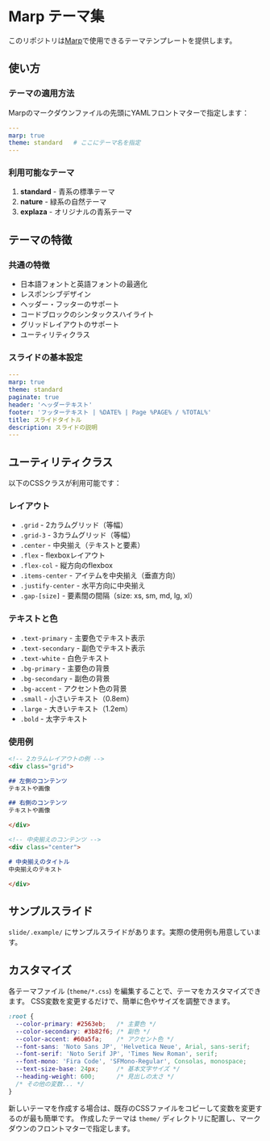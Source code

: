 # Marp テーマ集

このリポジトリは[Marp](https://marp.app/)で使用できるテーマテンプレートを提供します。

## 使い方

### テーマの適用方法

Marpのマークダウンファイルの先頭にYAMLフロントマターで指定します：

```yaml
---
marp: true
theme: standard   # ここにテーマ名を指定
---
```

### 利用可能なテーマ

1. **standard** - 青系の標準テーマ
2. **nature** - 緑系の自然テーマ
3. **explaza** - オリジナルの青系テーマ

## テーマの特徴

### 共通の特徴

- 日本語フォントと英語フォントの最適化
- レスポンシブデザイン
- ヘッダー・フッターのサポート
- コードブロックのシンタックスハイライト
- グリッドレイアウトのサポート
- ユーティリティクラス

### スライドの基本設定

```yaml
---
marp: true
theme: standard
paginate: true
header: 'ヘッダーテキスト'
footer: 'フッターテキスト | %DATE% | Page %PAGE% / %TOTAL%'
title: スライドタイトル
description: スライドの説明
---
```

## ユーティリティクラス

以下のCSSクラスが利用可能です：

### レイアウト

- `.grid` - 2カラムグリッド（等幅）
- `.grid-3` - 3カラムグリッド（等幅）
- `.center` - 中央揃え（テキストと要素）
- `.flex` - flexboxレイアウト
- `.flex-col` - 縦方向のflexbox
- `.items-center` - アイテムを中央揃え（垂直方向）
- `.justify-center` - 水平方向に中央揃え
- `.gap-[size]` - 要素間の間隔（size: xs, sm, md, lg, xl）

### テキストと色

- `.text-primary` - 主要色でテキスト表示
- `.text-secondary` - 副色でテキスト表示
- `.text-white` - 白色テキスト
- `.bg-primary` - 主要色の背景
- `.bg-secondary` - 副色の背景
- `.bg-accent` - アクセント色の背景
- `.small` - 小さいテキスト（0.8em）
- `.large` - 大きいテキスト（1.2em）
- `.bold` - 太字テキスト

### 使用例

```markdown
<!-- 2カラムレイアウトの例 -->
<div class="grid">

## 左側のコンテンツ
テキストや画像

## 右側のコンテンツ
テキストや画像

</div>

<!-- 中央揃えのコンテンツ -->
<div class="center">

# 中央揃えのタイトル
中央揃えのテキスト

</div>
```

## サンプルスライド

`slide/.example/` にサンプルスライドがあります。実際の使用例も用意しています。

## カスタマイズ

各テーマファイル (`theme/*.css`) を編集することで、テーマをカスタマイズできます。
CSS変数を変更するだけで、簡単に色やサイズを調整できます。

```css
:root {
  --color-primary: #2563eb;   /* 主要色 */
  --color-secondary: #3b82f6; /* 副色 */
  --color-accent: #60a5fa;    /* アクセント色 */
  --font-sans: 'Noto Sans JP', 'Helvetica Neue', Arial, sans-serif;
  --font-serif: 'Noto Serif JP', 'Times New Roman', serif;
  --font-mono: 'Fira Code', 'SFMono-Regular', Consolas, monospace;
  --text-size-base: 24px;     /* 基本文字サイズ */
  --heading-weight: 600;      /* 見出しの太さ */
  /* その他の変数... */
}
```

新しいテーマを作成する場合は、既存のCSSファイルをコピーして変数を変更するのが最も簡単です。
作成したテーマは `theme/` ディレクトリに配置し、マークダウンのフロントマターで指定します。
